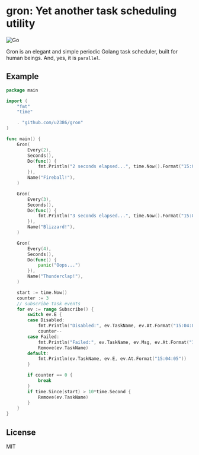 # gron: Yet another task scheduling utility

![Go](https://github.com/u2386/gron/workflows/Go/badge.svg?branch=master)

Gron is an elegant and simple periodic Golang task scheduler, built for human beings.
And, yes, it is `parallel`.

## Example

```go
package main

import (
	"fmt"
	"time"

	. "github.com/u2386/gron"
)

func main() {
	Gron(
		Every(2),
		Seconds(),
		Do(func() {
			fmt.Println("2 seconds elapsed...", time.Now().Format("15:04:05"))
		}),
		Name("Fireball!"),
	)

	Gron(
		Every(3),
		Seconds(),
		Do(func() {
			fmt.Println("3 seconds elapsed...", time.Now().Format("15:04:05"))
		}),
		Name("Blizzard!"),
	)

	Gron(
		Every(4),
		Seconds(),
		Do(func() {
			panic("Oops...")
		}),
		Name("Thunderclap!"),
	)

	start := time.Now()
	counter := 3
	// subscribe task events
	for ev := range Subscribe() {
		switch ev.E {
		case Disabled:
			fmt.Println("Disabled:", ev.TaskName, ev.At.Format("15:04:05"))
			counter--
		case Failed:
			fmt.Println("Failed:", ev.TaskName, ev.Msg, ev.At.Format("15:04:05"))
			Remove(ev.TaskName)
		default:
			fmt.Println(ev.TaskName, ev.E, ev.At.Format("15:04:05"))
		}

		if counter == 0 {
			break
		}
		if time.Since(start) > 10*time.Second {
			Remove(ev.TaskName)
		}
	}
}
```

## License

MIT
